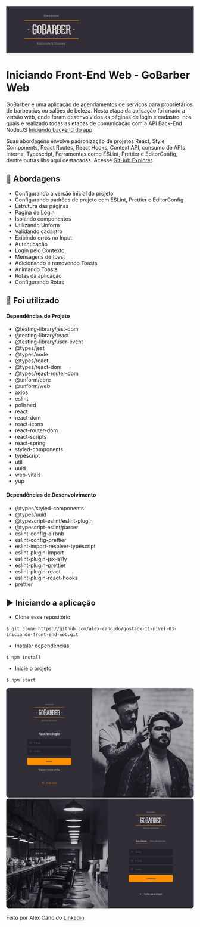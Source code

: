 <img alt="GoStack" src="/src/assets/gobarber.png" />

# Iniciando Front-End Web - GoBarber Web

GoBarber é uma aplicação de agendamentos de serviços para proprietários de barbearias ou salões de beleza. Nesta etapa da aplicação foi criado a versão web, onde foram desenvolvidos as páginas de login e cadastro, nos quais é realizado todas as etapas de comunicação com a API Back-End Node.JS [Iniciando backend do app](https://github.com/alex-candido/gostack-11-nivel-02-iniciando-backend-do-app).

Suas abordagens envolve padronização de projetos React, Style Components, React Routes, React Hooks, Context API, consumo de APIs Interna, Typescript, Ferramentas como ESLint, Prettier e EditorConfig, dentre outras libs aqui destacadas. Acesse [GitHub Explorer](https://github-explorer-reactjs.netlify.app/).

## 🚀 Abordagens

- Configurando a versão inicial do projeto
- Configurando padrões de projeto com ESLint, Prettier e EditorConfig
- Estrutura das páginas
- Página de Login
- Isolando componentes
- Utilizando Unform
- Validando cadastro
- Exibindo erros no Input
- Autenticação
- Login pelo Contexto
- Mensagens de toast
- Adicionando e removendo Toasts
- Animando Toasts
- Rotas da aplicação
- Configurando Rotas

## 📌 Foi utilizado

#### Dependências de Projeto

- @testing-library/jest-dom
- @testing-library/react
- @testing-library/user-event
- @types/jest
- @types/node
- @types/react
- @types/react-dom
- @types/react-router-dom
- @unform/core
- @unform/web
- axios
- eslint
- polished
- react
- react-dom
- react-icons
- react-router-dom
- react-scripts
- react-spring
- styled-components
- typescript
- util
- uuid
- web-vitals
- yup

#### Dependências de Desenvolvimento

- @types/styled-components
- @types/uuid
- @typescript-eslint/eslint-plugin
- @typescript-eslint/parser
- eslint-config-airbnb
- eslint-config-prettier
- eslint-import-resolver-typescript
- eslint-plugin-import
- eslint-plugin-jsx-a11y
- eslint-plugin-prettier
- eslint-plugin-react
- eslint-plugin-react-hooks
- prettier

## ▶️ Iniciando a aplicação

- Clone esse repositório
```
$ git clone https://github.com/alex-candido/gostack-11-nivel-03-iniciando-front-end-web.git
```
- Instalar dependências
```
$ npm install
```

- Inicie o projeto
```
$ npm start
```

<img src="/src/assets/gobarber_login.png" alt="layout">
<img src="/src/assets/gobarber_registration.png" alt="layout">

Feito por Alex Cândido [Linkedin](https://www.linkedin.com/in/alexcndd/)

